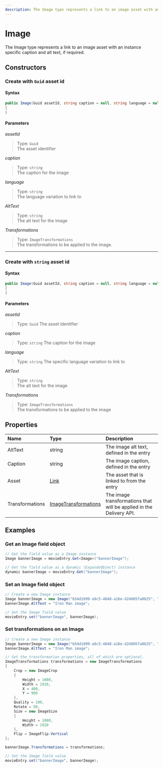 ```yaml
---
description: The Image type represents a link to an image asset with an instance specific caption and alt text, if required.
---
```

# Image

The Image type represents a link to an image asset with an instance specific caption and alt text, if required.

## Constructors

### Create with `Guid` asset id

#### Syntax

```cs
public Image(Guid assetId, string caption = null, string language = null, string altText = null, ImageTransformations transformations = null)
{
}
```

#### Parameters

*assetId*
> Type: `Guid`  
> The asset identifier

*caption*
> Type: `string`  
> The caption for the image

*language*
> Type: `string`  
> The language variation to link to

*AltText*
> Type: `string`  
> The alt text for the image

*Transformations*
> Type: `ImageTransformations`  
> The transformations to be applied to the image.

---

### Create with `string` asset id

#### Syntax

```cs
public Image(Guid assetId, string caption = null, string language = null, string altText = null, ImageTransformations transformations = null)
{
}
```

#### Parameters

*assetId*
> Type: `Guid`
> The asset identifier

*caption*
> Type: `string`
> The caption for the image

*language*
> Type: `string`
> The specific language variation to link to

*AltText*
> Type: `string`  
> The alt text for the image

*Transformations*
> Type: `ImageTransformations`  
> The transformations to be applied to the image

## Properties

| Name    | Type                   | Description                                |
|:--------|:-----------------------|:-------------------------------------------|
| AltText | string                 | The image alt text, defined in the entry   |
| Caption | string                 | The image caption, defined in the entry    |
| Asset   | [Link](/model/link.md) | The asset that is linked to from the entry |
| Transformations  | [ImageTransformations](/model/image-transformations.md) | The image transformations that will be applied in the Delivery API. |

## Examples

### Get an Image field object

```cs
// Get the field value as a Image instance
Image bannerImage = movieEntry.Get<Image>("bannerImage");

// Get the field value as a dynamic (ExpandoObject) instance
dynamic bannerImage = movieEntry.Get("bannerImage");
```

### Set an Image field object

```cs
// Create a new Image instance
Image bannerImage = new Image("b54d1099-a9c5-4848-a16e-d24805fa0825", "Iron man main banner image");
bannerImage.AltText = "Iron Man image";

// Set the Image field value
movieEntry.set("bannerImage", bannerImage);
```

### Set transformations on an Image

```cs
// Create a new Image instance
Image bannerImage = new Image("b54d1099-a9c5-4848-a16e-d24805fa0825", "Iron man main banner image");
bannerImage.AltText = "Iron Man image";

// Set the transformation properties, all of which are optional.
ImageTransformations transformations = new ImageTransformations
{
    Crop = new ImageCrop
    {
        Height = 1080,
        Width = 1920,
        X = 400,
        Y = 900
    },
    Quality = 100,
    Rotate = 90,
    Size = new ImageSize
    {
        Height = 1080,
        Width = 1920
    },
    Flip = ImageFlip.Vertical
};

bannerImage.Transformations = transformations;

// Set the Image field value
movieEntry.set("bannerImage", bannerImage);
```
